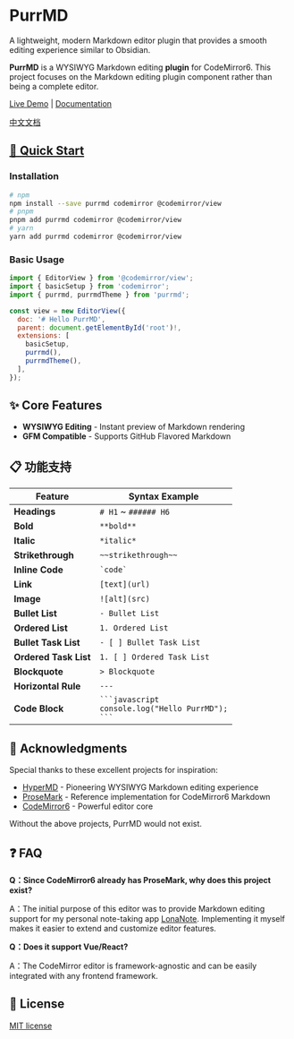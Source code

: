 # PurrMD

A lightweight, modern Markdown editor plugin that provides a smooth editing experience similar to Obsidian.

**PurrMD** is a WYSIWYG Markdown editing **plugin** for CodeMirror6. This project focuses on the Markdown editing plugin component rather than being a complete editor.

[Live Demo](https://purrmd.luoluoqixi.com/introduction/demo.html) | [Documentation](https://purrmd.luoluoqixi.com/introduction/)

[中文文档](./README_zh.md)


## [🚀 Quick Start](https://purrmd.luoluoqixi.com/zh/introduction/getting-started.html)

### Installation

```bash
# npm
npm install --save purrmd codemirror @codemirror/view
# pnpm
pnpm add purrmd codemirror @codemirror/view
# yarn
yarn add purrmd codemirror @codemirror/view
```

### Basic Usage

```javascript
import { EditorView } from '@codemirror/view';
import { basicSetup } from 'codemirror';
import { purrmd, purrmdTheme } from 'purrmd';

const view = new EditorView({
  doc: '# Hello PurrMD',
  parent: document.getElementById('root')!,
  extensions: [
    basicSetup,
    purrmd(),
    purrmdTheme(),
  ],
});
```

## ✨ Core Features

- **WYSIWYG Editing** - Instant preview of Markdown rendering
- **GFM Compatible** - Supports GitHub Flavored Markdown

## 📋 功能支持

| Feature | Syntax Example |
|------|----------|
| **Headings** | `# H1` ~ `###### H6` |
| **Bold** | `**bold**` |
| **Italic** | `*italic*` |
| **Strikethrough** | `~~strikethrough~~` |
| **Inline Code** | `` `code` `` |
| **Link** | `[text](url)` |
| **Image** | `![alt](src)` |
| **Bullet List** | `- Bullet List` |
| **Ordered List** | `1. Ordered List` |
| **Bullet Task List** | `- [ ] Bullet Task List` |
| **Ordered Task List** | `1. [ ] Ordered Task List` |
| **Blockquote** | `> Blockquote` |
| **Horizontal Rule** | `---` |
| **Code Block** | ` ```javascript ` <br>`console.log("Hello PurrMD");`<br> ` ``` ` |


## 🙏 Acknowledgments

Special thanks to these excellent projects for inspiration:

- [HyperMD](https://github.com/laobubu/HyperMD) - Pioneering WYSIWYG Markdown editing experience
- [ProseMark](https://github.com/jsimonrichard/ProseMark) - Reference implementation for CodeMirror6 Markdown
- [CodeMirror6](https://codemirror.net/) - Powerful editor core

Without the above projects, PurrMD would not exist.


## ❓ FAQ

**Q：Since CodeMirror6 already has ProseMark, why does this project exist?**

A：The initial purpose of this editor was to provide Markdown editing support for my personal note-taking app [LonaNote](https://github.com/luoluoqixi/lonanote). Implementing it myself makes it easier to extend and customize editor features.


**Q：Does it support Vue/React?**

A：The CodeMirror editor is framework-agnostic and can be easily integrated with any frontend framework.

## 📝 License

[MIT license](https://github.com/luoluoqixi/purrmd/blob/main/LICENSE)
